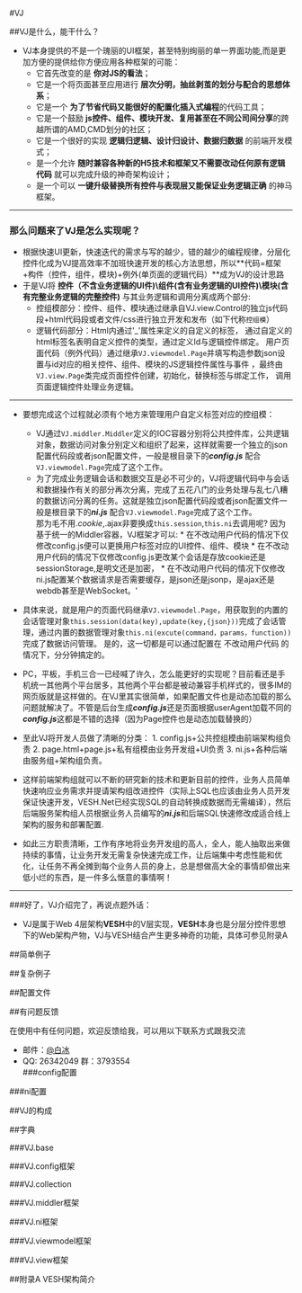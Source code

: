 #VJ

##VJ是什么，能干什么？
* VJ本身提供的不是一个瑰丽的UI框架，甚至特别绚丽的单一界面功能,而是更加方便的提供给你方便应用各种框架的可能：
    * 它首先改变的是 **你对JS的看法**；
    * 它是一个将页面甚至应用进行 **层次分明，抽丝剥茧的划分与配合的思想体系**；
    * 它是一个 **为了节省代码又能很好的配置化插入式编程**的代码工具；
    * 它是一个鼓励 **js控件、组件、模块开发、复用甚至在不同公司间分享**的跨越所谓的AMD,CMD划分的社区；
    * 它是一个很好的实现 **逻辑归逻辑、设计归设计、数据归数据** 的前端开发模式；
    * 是一个允许 **随时兼容各种新的H5技术和框架又不需要改动任何原有逻辑代码** 就可以完成升级的神奇架构设计；
    * 是一个可以 **一键升级替换所有控件与表现层又能保证业务逻辑正确** 的神马框架。 
    
---                      

### 那么问题来了VJ是怎么实现呢？  
 * 根据快速UI更新，快速迭代的需求与写的越少，错的越少的编程规律，分层化控件化成为VJ提高效率不加班快速开发的核心方法思想，所以**代码=框架+构件（控件，组件，模块)+例外(单页面的逻辑代码）**成为VJ的设计思路
 * 于是VJ将 **控件（不含业务逻辑的UI件)\组件(含有业务逻辑的UI控件)\模块(含有完整业务逻辑的完整控件)** 与其业务逻辑和调用分离成两个部分:
    * 控组模部分：控件、组件、模块通过继承自VJ.view.Control的独立js代码段+html代码段或者文件/css进行独立开发和发布（如下代称`控组模`）
    * 逻辑代码部分：Html内通过'_'属性来定义的自定义的标签，
    通过自定义的html标签名表明自定义控件的类型，通过定义Id与逻辑控件绑定。
    用户页面代码（例外代码）通过继承`VJ.viewmodel.Page`并填写构造参数json设
    置与id对应的相关控件、组件、模块的JS逻辑控件属性与事件
    ，最终由`VJ.view.Page`类完成页面控件创建，初始化，替换标签与绑定工作，
    调用页面逻辑控件处理业务逻辑。
	
---

 * 要想完成这个过程就必须有个地方来管理用户自定义标签对应的控组模：
     * VJ通过`VJ.middler.Middler`定义的IOC容器分别将公共控件库，公共逻辑对象，数据访问对象分别定义和组织了起来，这样就需要一个独立的json配置代码段或者json配置文件，一般是根目录下的***config.js*** 配合`VJ.viewmodel.Page`完成了这个工作。
     * 为了完成业务逻辑会话和数据交互是必不可少的，VJ将逻辑代码中与会话和数据操作有关的部分再次分离，完成了五花八门的业务处理与乱七八糟的数据访问分离的任务。这就是独立json配置代码段或者json配置文件一般是根目录下的***ni.js*** 配合`VJ.viewmodel.Page`完成了这个工作。  
            那为毛不用$.cookie,$.ajax非要换成`this.session`,`this.ni`去调用呢?
            因为基于统一的Middler容器，VJ框架才可以:
            * 在不改动用户代码的情况下仅修改config.js便可以更换用户标签对应的UI控件、组件、模块
            * 在不改动用户代码的情况下仅修改config.js更改某个会话是存放cookie还是sessionStorage,是明文还是加密，
            * 在不改动用户代码的情况下仅修改ni.js配置某个数据请求是否需要缓存，是json还是jsonp，是ajax还是webdb甚至是WebSocket。'

 * 具体来说，就是用户的页面代码继承`VJ.viewmodel.Page`，用获取到的内置的会话管理对象`this.session(data(key),update(key,{json}))`完成了会话管理，通过内置的数据管理对象`this.ni(excute(command，params，function))`完成了数据访问管理。
        是的，这一切都是可以通过配置在 不改动用户代码 的情况下，分分钟搞定的。
 * PC，平板，手机三合一已经喊了许久，怎么能更好的实现呢？目前看还是手机统一其他两个平台居多，其他两个平台都是被动兼容手机样式的，很多IM的网页版就是这样做的。在VJ里其实很简单，如果配置文件也是动态加载的那么问题就解决了。不管是后台生成***config.js***还是页面根据userAgent加载不同的***config.js***这都是不错的选择（因为Page控件也是动态加载替换的）
 * 至此VJ将开发人员做了清晰的分类：
        1. config.js+公共控组模由前端架构组负责
        2. page.html+page.js+私有组模由业务开发组+UI负责
        3. ni.js+各种后端由服务组+架构组负责。
 *  这样前端架构组就可以不断的研究新的技术和更新目前的控件，业务人员简单快速响应业务需求并提请架构组改进控件（实际上SQL也应该由业务人员开发保证快速开发，VESH.Net已经实现SQL的自动转换成数据而无需编译），然后后端服务架构组人员根据业务人员编写的***ni.js***和后端SQL快速修改成适合线上架构的服务和部署配置.
 *  如此三方职责清晰，工作有序地将业务开发组的高人，全人，能人抽取出来做持续的事情，让业务开发无需复杂快速完成工作，让后端集中考虑性能和优化，让任务不再全摊到每个业务人员的身上，总是想做高大全的事情却做出来低小烂的东西，是一件多么惬意的事情啊！

 ---

###好了，VJ介绍完了，再说点题外话：

 * VJ是属于Web 4层架构**VESH**中的V层实现，**VESH**本身也是分层分控件思想下的Web架构产物，VJ与VESH结合产生更多神奇的功能，具体可参见附录A

##简单例子

##复杂例子

##配置文件

##有问题反馈

在使用中有任何问题，欢迎反馈给我，可以用以下联系方式跟我交流  
 * 邮件：[@白冰](baibing0004@sohu.com)  
 * QQ: 26342049 群：3793554  
###config配置

###ni配置

##VJ的构成

##字典

###VJ.base

###VJ.config框架

###VJ.collection

###VJ.middler框架

###VJ.ni框架

###VJ.viewmodel框架

###VJ.view框架

##附录A VESH架构简介
